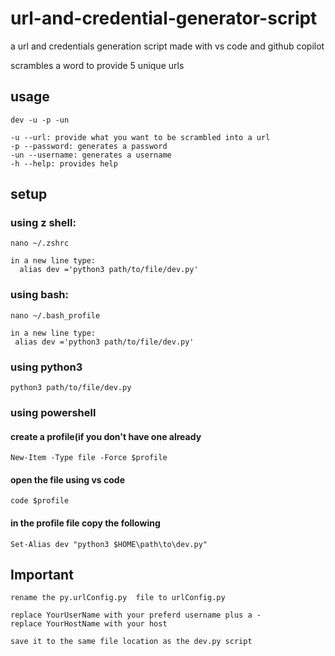 # url-and-credential-generator-script



a url and credentials generation script made with vs code and github copilot

scrambles a word to provide 5 unique urls


 ## usage
 
 ```
 dev -u -p -un
 
 -u --url: provide what you want to be scrambled into a url
 -p --password: generates a password
 -un --username: generates a username
 -h --help: provides help
 ```
 
## setup

 ### using z shell:
 ```
 nano ~/.zshrc

 in a new line type:
   alias dev ='python3 path/to/file/dev.py'

  ```
 
  ### using bash:

  ```
  nano ~/.bash_profile

  in a new line type:
   alias dev ='python3 path/to/file/dev.py'

  ```
 
  ### using python3
 ```
 python3 path/to/file/dev.py
 ```
 ### using powershell
 #### create a profile(if you don't have one already
 ```
 New-Item -Type file -Force $profile
 ```
 #### open the file using vs code
 ```
 code $profile
 ```
 #### in the profile file copy the following
 ```
 Set-Alias dev "python3 $HOME\path\to\dev.py"
 ```


 ## Important
```
rename the py.urlConfig.py  file to urlConfig.py

replace YourUserName with your preferd username plus a -
replace YourHostName with your host

save it to the same file location as the dev.py script
  
``` 



